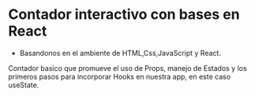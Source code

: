 # Contador interactivo con  bases en React


 - Basandonos en el ambiente de HTML,Css,JavaScript y React.

 

 Contador basico que promueve el uso de Props, manejo de Estados y los primeros pasos para incorporar Hooks en nuestra app, en este caso useState.


